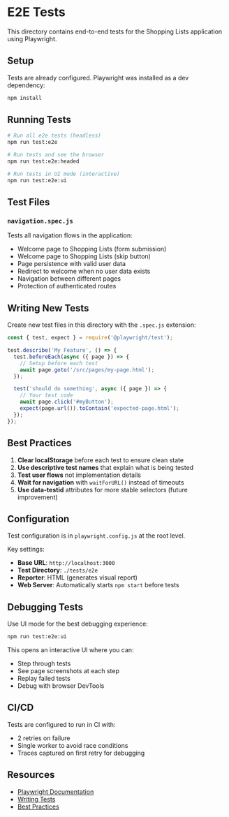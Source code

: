 # E2E Tests

This directory contains end-to-end tests for the Shopping Lists application using Playwright.

## Setup

Tests are already configured. Playwright was installed as a dev dependency:

```bash
npm install
```

## Running Tests

```bash
# Run all e2e tests (headless)
npm run test:e2e

# Run tests and see the browser
npm run test:e2e:headed

# Run tests in UI mode (interactive)
npm run test:e2e:ui
```

## Test Files

### `navigation.spec.js`

Tests all navigation flows in the application:

- Welcome page to Shopping Lists (form submission)
- Welcome page to Shopping Lists (skip button)
- Page persistence with valid user data
- Redirect to welcome when no user data exists
- Navigation between different pages
- Protection of authenticated routes

## Writing New Tests

Create new test files in this directory with the `.spec.js` extension:

```javascript
const { test, expect } = require('@playwright/test');

test.describe('My Feature', () => {
  test.beforeEach(async ({ page }) => {
    // Setup before each test
    await page.goto('/src/pages/my-page.html');
  });

  test('should do something', async ({ page }) => {
    // Your test code
    await page.click('#myButton');
    expect(page.url()).toContain('expected-page.html');
  });
});
```

## Best Practices

1. **Clear localStorage** before each test to ensure clean state
2. **Use descriptive test names** that explain what is being tested
3. **Test user flows** not implementation details
4. **Wait for navigation** with `waitForURL()` instead of timeouts
5. **Use data-testid** attributes for more stable selectors (future improvement)

## Configuration

Test configuration is in `playwright.config.js` at the root level.

Key settings:

- **Base URL**: `http://localhost:3000`
- **Test Directory**: `./tests/e2e`
- **Reporter**: HTML (generates visual report)
- **Web Server**: Automatically starts `npm start` before tests

## Debugging Tests

Use UI mode for the best debugging experience:

```bash
npm run test:e2e:ui
```

This opens an interactive UI where you can:

- Step through tests
- See page screenshots at each step
- Replay failed tests
- Debug with browser DevTools

## CI/CD

Tests are configured to run in CI with:

- 2 retries on failure
- Single worker to avoid race conditions
- Traces captured on first retry for debugging

## Resources

- [Playwright Documentation](https://playwright.dev)
- [Writing Tests](https://playwright.dev/docs/writing-tests)
- [Best Practices](https://playwright.dev/docs/best-practices)
